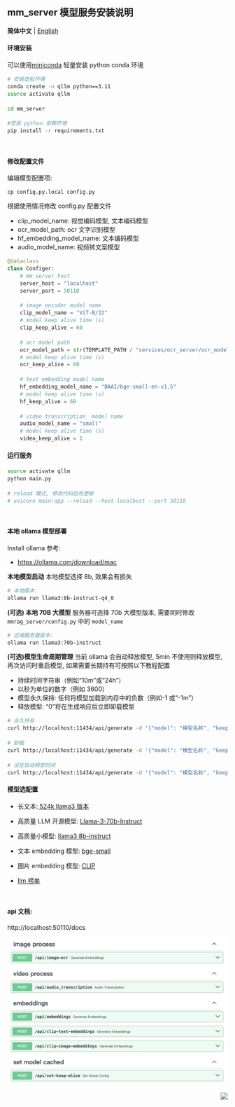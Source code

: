 ## mm_server 模型服务安装说明

**简体中文** | [English](./README.md)

#### 环境安装

可以使用[miniconda](https://docs.anaconda.com/free/miniconda/miniconda-install/) 轻量安装 python conda 环境

```bash
# 安装虚拟环境
conda create -n qllm python==3.11
source activate qllm

cd mm_server

#安装 python 依赖环境
pip install -r requirements.txt
```

<br/>

#### 修改配置文件

编辑模型配置项:

```
cp config.py.local config.py
```

根据使用情况修改 config.py 配置文件

- clip_model_name: 视觉编码模型, 文本编码模型
- ocr_model_path: ocr 文字识别模型
- hf_embedding_model_name: 文本编码模型
- audio_model_name: 视频转文案模型

```python
@dataclass
class Configer:
    # mm server host
    server_host = "localhost"
    server_port = 50110

    # image encoder model name
    clip_model_name = "ViT-B/32"
    # model keep alive time (s)
    clip_keep_alive = 60

    # ocr model path
    ocr_model_path = str(TEMPLATE_PATH / "services/ocr_server/ocr_models")
    # model keep alive time (s)
    ocr_keep_alive = 60

    # text embedding model name
    hf_embedding_model_name = "BAAI/bge-small-en-v1.5"
    # model keep alive time (s)
    hf_keep_alive = 60

    # video transcription  model name
    audio_model_name = "small"
    # model keep alive time (s)
    video_keep_alive = 1

```

#### 运行服务

```bash
source activate qllm
python main.py

# reload 模式, 修改代码后热更新
# uvicorn main:app --reload --host localhost --port 50110
```

<br/>

#### 本地 ollama 模型部署

Install ollama 参考:

- https://ollama.com/download/mac

**本地模型启动**
本地模型选择 8b, 效果会有损失

```bash
# 本地版本:
ollama run llama3:8b-instruct-q4_0
```

**(可选) 本地 70B 大模型**
服务器可选择 70b 大模型版本, 需要同时修改`mmrag_server/config.py` 中的 `model_name`

```bash
# 远端服务器版本:
ollama run llama3:70b-instruct
```

**(可选)模型生命周期管理**
当前 ollama 会自动释放模型, 5min 不使用则释放模型, 再次访问时重启模型, 如果需要长期持有可按照以下教程配置

- 持续时间字符串（例如“10m”或“24h”）
- 以秒为单位的数字（例如 3600）
- 模型永久保持: 任何将模型加载到内存中的负数（例如-1 或“-1m”）
- 释放模型: “0”将在生成响应后立即卸载模型

```bash
# 永久持有
curl http://localhost:11434/api/generate -d '{"model": "模型名称", "keep_alive": -1}'

# 卸载
curl http://localhost:11434/api/generate -d '{"model": "模型名称", "keep_alive": 0}'

# 设定自动释放时间
curl http://localhost:11434/api/generate -d '{"model": "模型名称", "keep_alive": 3600}'

```

<!-- 模型将模型保存在内存或立即卸载
The keep_alive parameter can be set to:keep_alive 参数可以设置为：

- a duration string (such as "10m" or "24h")
- a number in seconds (such as 3600)
- any negative number which will keep the model loaded in memory (e.g. -1 or "-1m")
- '0' which will unload the model immediately after generating a response“0”将在生成响应后立即卸载模型 -->

#### 模型选配置

- 长文本:[ 524k llama3 版本 ](https://ollama.com/pxlksr/llama-3-70b-instruct-gradient-524k)

- 高质量 LLM 开源模型: [Llama-3-70b-Instruct](https://ollama.com/library/llama3:70b-instruct)
- 高质量小模型: [llama3:8b-instruct](https://ollama.com/library/llama3:8b-instruct-q4_0)

- 文本 embedding 模型: [bge-small](https://huggingface.co/BAAI/bge-small-en-v1.5)
- 图片 embedding 模型: [CLIP](https://github.com/openai/CLIP)

- [llm 榜单](https://chat.lmsys.org/?leaderboard)

<br/>

#### api 文档:

http://localhost:50110/docs

![alt text](../docs/images/api2.png)

<!--  -->
<div align="right">

[![][back-to-top]](../README.zh-CN.md)

</div>

[back-to-top]: https://img.shields.io/badge/-BACK_TO_TOP-151515?style=flat-square

